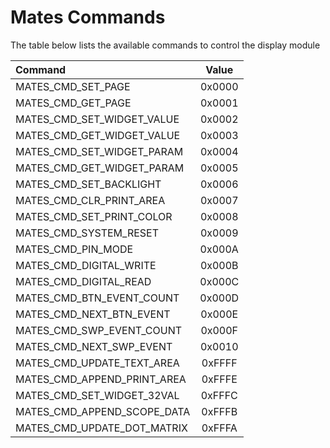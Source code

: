 # Mates Commands

The table below lists the available commands to control the display module

| Command                     | Value  |
|:--------------------------- |:------:|
| MATES_CMD_SET_PAGE          | 0x0000 |
| MATES_CMD_GET_PAGE          | 0x0001 |
| MATES_CMD_SET_WIDGET_VALUE  | 0x0002 |
| MATES_CMD_GET_WIDGET_VALUE  | 0x0003 |
| MATES_CMD_SET_WIDGET_PARAM  | 0x0004 |
| MATES_CMD_GET_WIDGET_PARAM  | 0x0005 |
| MATES_CMD_SET_BACKLIGHT     | 0x0006 |
| MATES_CMD_CLR_PRINT_AREA    | 0x0007 |
| MATES_CMD_SET_PRINT_COLOR   | 0x0008 |
| MATES_CMD_SYSTEM_RESET      | 0x0009 |
| MATES_CMD_PIN_MODE          | 0x000A |
| MATES_CMD_DIGITAL_WRITE     | 0x000B |
| MATES_CMD_DIGITAL_READ      | 0x000C |
| MATES_CMD_BTN_EVENT_COUNT   | 0x000D |
| MATES_CMD_NEXT_BTN_EVENT    | 0x000E |
| MATES_CMD_SWP_EVENT_COUNT   | 0x000F |
| MATES_CMD_NEXT_SWP_EVENT    | 0x0010 |
| MATES_CMD_UPDATE_TEXT_AREA  | 0xFFFF |
| MATES_CMD_APPEND_PRINT_AREA | 0xFFFE |
| MATES_CMD_SET_WIDGET_32VAL  | 0xFFFC |
| MATES_CMD_APPEND_SCOPE_DATA | 0xFFFB |
| MATES_CMD_UPDATE_DOT_MATRIX | 0xFFFA |